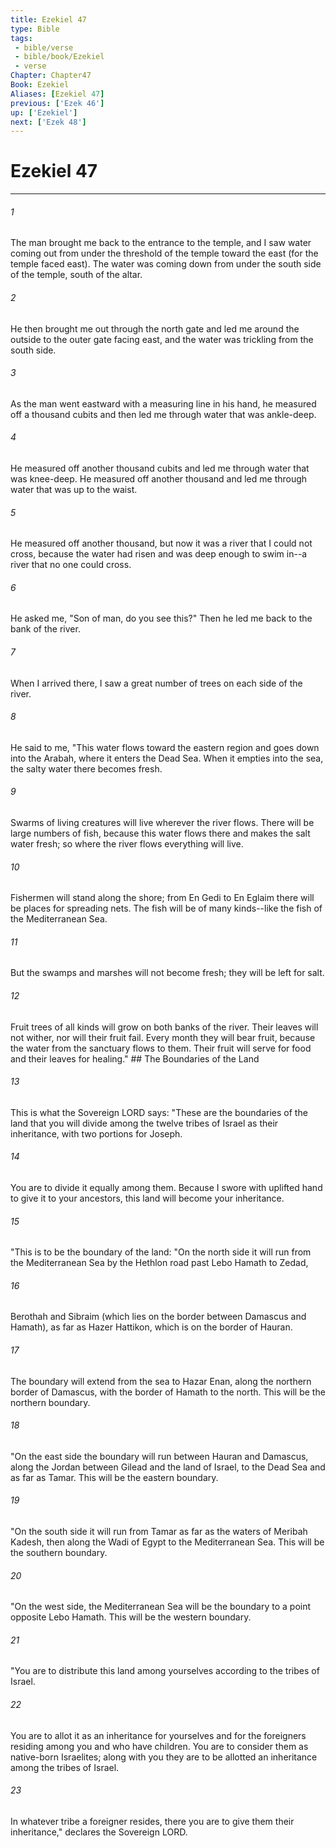 ```yaml
---
title: Ezekiel 47
type: Bible
tags:
 - bible/verse
 - bible/book/Ezekiel
 - verse
Chapter: Chapter47
Book: Ezekiel
Aliases: [Ezekiel 47]
previous: ['Ezek 46']
up: ['Ezekiel']
next: ['Ezek 48']
---
```

# Ezekiel 47

***


###### 1 
The man brought me back to the entrance to the temple, and I saw water coming out from under the threshold of the temple toward the east (for the temple faced east). The water was coming down from under the south side of the temple, south of the altar. 

###### 2 
He then brought me out through the north gate and led me around the outside to the outer gate facing east, and the water was trickling from the south side. 

###### 3 
As the man went eastward with a measuring line in his hand, he measured off a thousand cubits and then led me through water that was ankle-deep. 

###### 4 
He measured off another thousand cubits and led me through water that was knee-deep. He measured off another thousand and led me through water that was up to the waist. 

###### 5 
He measured off another thousand, but now it was a river that I could not cross, because the water had risen and was deep enough to swim in--a river that no one could cross. 

###### 6 
He asked me, "Son of man, do you see this?" Then he led me back to the bank of the river. 

###### 7 
When I arrived there, I saw a great number of trees on each side of the river. 

###### 8 
He said to me, "This water flows toward the eastern region and goes down into the Arabah, where it enters the Dead Sea. When it empties into the sea, the salty water there becomes fresh. 

###### 9 
Swarms of living creatures will live wherever the river flows. There will be large numbers of fish, because this water flows there and makes the salt water fresh; so where the river flows everything will live. 

###### 10 
Fishermen will stand along the shore; from En Gedi to En Eglaim there will be places for spreading nets. The fish will be of many kinds--like the fish of the Mediterranean Sea. 

###### 11 
But the swamps and marshes will not become fresh; they will be left for salt. 

###### 12 
Fruit trees of all kinds will grow on both banks of the river. Their leaves will not wither, nor will their fruit fail. Every month they will bear fruit, because the water from the sanctuary flows to them. Their fruit will serve for food and their leaves for healing." ## The Boundaries of the Land 

###### 13 
This is what the Sovereign LORD says: "These are the boundaries of the land that you will divide among the twelve tribes of Israel as their inheritance, with two portions for Joseph. 

###### 14 
You are to divide it equally among them. Because I swore with uplifted hand to give it to your ancestors, this land will become your inheritance. 

###### 15 
"This is to be the boundary of the land: "On the north side it will run from the Mediterranean Sea by the Hethlon road past Lebo Hamath to Zedad, 

###### 16 
Berothah and Sibraim (which lies on the border between Damascus and Hamath), as far as Hazer Hattikon, which is on the border of Hauran. 

###### 17 
The boundary will extend from the sea to Hazar Enan, along the northern border of Damascus, with the border of Hamath to the north. This will be the northern boundary. 

###### 18 
"On the east side the boundary will run between Hauran and Damascus, along the Jordan between Gilead and the land of Israel, to the Dead Sea and as far as Tamar. This will be the eastern boundary. 

###### 19 
"On the south side it will run from Tamar as far as the waters of Meribah Kadesh, then along the Wadi of Egypt to the Mediterranean Sea. This will be the southern boundary. 

###### 20 
"On the west side, the Mediterranean Sea will be the boundary to a point opposite Lebo Hamath. This will be the western boundary. 

###### 21 
"You are to distribute this land among yourselves according to the tribes of Israel. 

###### 22 
You are to allot it as an inheritance for yourselves and for the foreigners residing among you and who have children. You are to consider them as native-born Israelites; along with you they are to be allotted an inheritance among the tribes of Israel. 

###### 23 
In whatever tribe a foreigner resides, there you are to give them their inheritance," declares the Sovereign LORD. 
